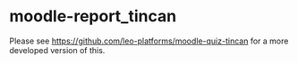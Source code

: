 moodle-report_tincan
====================

Please see https://github.com/leo-platforms/moodle-quiz-tincan for a more developed version of this. 
